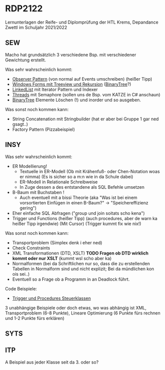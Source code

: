 # RDP2122
Lernunterlagen der Reife- und Diplomprüfung der HTL Krems, Depandance Zwettl im Schuljahr 2021/2022

## SEW
Macho hat grundsätzlich 3 verschiedene Bsp. mit verschiedener Gewichtung erstellt. 

Was sehr wahrscheinlich kommt:
 - [Observer Pattern](SEW/ObserverPatternToEvents) (von normal auf Events umschreiben) (heißer Tipp)
 - [Windows Forms mit Treeview und Rekursion](SEW/TreeView) ([BinaryTree](SEW/BinaryTree)?)
 - [LinkedList](SEW/LinkedList) mit Iterator Pattern und Indexer
 - [Threads](SEW/SEW.md#Threads) mit Semaphore (sollen uns de Bsp. vom KATZE in C# anschaun)
 - [BinaryTree](SEW/BinaryTree) Elemente Löschen (!) und inorder und so ausgeben.

Was sonst noch kommen kann:
 - String Concatenation mit Stringbuilder (hat er aber bei Gruppe 1 gar ned gsagt..)
 - Factory Pattern (Pizzabeispiel)

## INSY

Was sehr wahrscheinlich kommt: 
 - ER Modellierung!
   - Textuelle in ER-Modell (Ob mit Krähenfuß- oder Chen-Notation woas er nimma) (Es is sicher so a m:n wie in da Schule dabei)
   - ER-Modell in Relationale Schreibweise  
   - In Zuge dessen a des entstandene als SQL Befehle umsetzen
 - B-Baum mit Buchstaben !
   - Auch eventuell mit a bissi Theorie (aka "Was ist bei einem vorsortierten Einfügen in einen B-Baum?" -> "Speichereffizienz gering") 
 - Eher einfache SQL Abfragen ("group und join soitats scho kena")
 - Trigger und Functions (heißer Tipp) (auch procedures, aber de warn ka heißer Tipp irgendwie) (Mit Cursor) (Trigger kummt fix wie nix!)

Was sonst noch kommen kann:
 - Transportproblem (Simplex denk i eher ned)
 - Check Constraints
 - XML Transformationen (DTD, XSLT) <b>TODO Fragen ob DTD wirklich kommt oder nur XSLT</b> (kummt wsl scho aber ka)
 - Normalformen (bei da Schriftlichen nur so, dass die zu erstellenden Tabellen in Normalform sind und nicht explizit; Bei da mündlichen kon ois sei..)
 - Eventuell so a Frage ob a Programm in an Deadlock führt. 

Code Beispiele:
 - [Trigger und Procedures Steuerklassen](INSY/MYSQL_Statements/Trigger_Procedure_Steuerklassen.sql)

3 unabhängige Beispiele
oder doch etwas, wo was abhängig ist
XML, Transportproblem (6-8 Punkte), Lineare Optimierung (6 Punkte fürs rechnen und 1-2 Punkte fürs erklären)

## SYTS

## ITP
A Beispiel aus jeder Klasse seit da 3. oder so?
